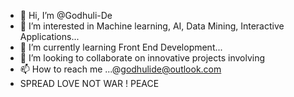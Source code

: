 - 👋 Hi, I’m @Godhuli-De
- 👀 I’m interested in  Machine learning, AI, Data Mining, Interactive Applications...
- 🌱 I’m currently learning Front End Development...
- 💞️ I’m looking to collaborate on innovative projects involving
- 📫 How to reach me ...@godhulide@outlook.com
-    SPREAD LOVE NOT WAR ! PEACE
<!---
Godhuli-De/Godhuli-De is a ✨ special ✨ repository because its `README.md` (this file) appears on your GitHub profile.
You can click the Preview link to take a look at your changes.
--->
